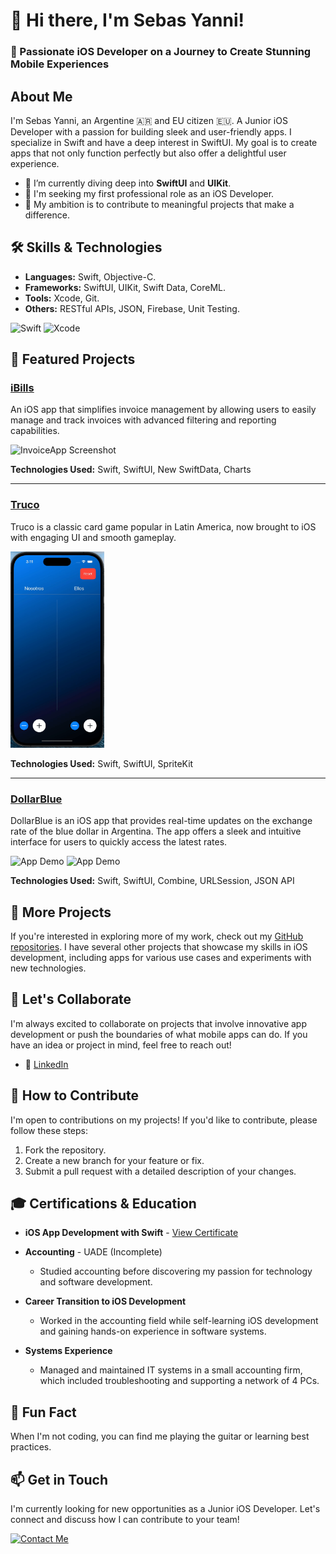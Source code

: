 # 👋 Hi there, I'm Sebas Yanni!
### 🌟 Passionate iOS Developer on a Journey to Create Stunning Mobile Experiences



## About Me
I'm Sebas Yanni, an Argentine 🇦🇷 and EU citizen 🇪🇺. A Junior iOS Developer with a passion for building sleek and user-friendly apps. I specialize in Swift and have a deep interest in SwiftUI. My goal is to create apps that not only function perfectly but also offer a delightful user experience.

- 🌱 I’m currently diving deep into **SwiftUI** and **UIKit**.
- 💼 I'm seeking my first professional role as an iOS Developer.
- 🎯 My ambition is to contribute to meaningful projects that make a difference.

## 🛠️ Skills & Technologies
- **Languages:** Swift, Objective-C.
- **Frameworks:** SwiftUI, UIKit, Swift Data, CoreML.
- **Tools:** Xcode, Git.
- **Others:** RESTful APIs, JSON, Firebase, Unit Testing.

![Swift](https://img.shields.io/badge/Swift-FA7343?style=for-the-badge&logo=swift&logoColor=white)
![Xcode](https://img.shields.io/badge/Xcode-1575F9?style=for-the-badge&logo=xcode&logoColor=white)

## 🚀 Featured Projects

### [iBills](https://github.com/yourrepo)
An iOS app that simplifies invoice management by allowing users to easily manage and track invoices with advanced filtering and reporting capabilities.

![InvoiceApp Screenshot](https://link-to-your-image.com/invoiceapp.png)

**Technologies Used:** Swift, SwiftUI, New SwiftData, Charts

---

### [Truco](https://github.com/SebasYa/Truco)
Truco is a classic card game popular in Latin America, now brought to iOS with engaging UI and smooth gameplay.

<img src="https://github.com/SebasYa/Truco/blob/main/GifTruco%20.gif" alt="App Demo" width="150"/>

**Technologies Used:** Swift, SwiftUI, SpriteKit

---

### [DollarBlue](https://github.com/SebasYa/DollarBlue)
DollarBlue is an iOS app that provides real-time updates on the exchange rate of the blue dollar in Argentina. The app offers a sleek and intuitive interface for users to quickly access the latest rates.

<img src="https://github.com/SebasYa/DollarBlue/blob/main/DollarBlueGif.gif" alt="App Demo" width="150"/> 
<img src="https://github.com/SebasYa/DollarBlue/blob/main/WatchGit.gif" alt="App Demo" width="200"/>

**Technologies Used:** Swift, SwiftUI, Combine, URLSession, JSON API


## 📂 More Projects

If you're interested in exploring more of my work, check out my [GitHub repositories](https://github.com/SebasYa?tab=repositories). I have several other projects that showcase my skills in iOS development, including apps for various use cases and experiments with new technologies.

## 🤝 Let's Collaborate
I'm always excited to collaborate on projects that involve innovative app development or push the boundaries of what mobile apps can do. If you have an idea or project in mind, feel free to reach out!

- 💬 [LinkedIn](https://www.linkedin.com/in/yourprofile)

## 🤝 How to Contribute
I'm open to contributions on my projects! If you'd like to contribute, please follow these steps:
1. Fork the repository.
2. Create a new branch for your feature or fix.
3. Submit a pull request with a detailed description of your changes.


## 🎓 Certifications & Education
- **iOS App Development with Swift** - [View Certificate](https://www.udemy.com/certificate/UC-d2aa5c89-5e78-427e-bc40-da7f8b357a21/)
  
- **Accounting** - UADE (Incomplete)
   - Studied accounting before discovering my passion for technology and software development.
- **Career Transition to iOS Development**
   - Worked in the accounting field while self-learning iOS development and gaining hands-on experience in software systems.
- **Systems Experience** 
   - Managed and maintained IT systems in a small accounting firm, which included troubleshooting and supporting a network of 4 PCs.


## 🎸 Fun Fact
When I'm not coding, you can find me playing the guitar or learning best practices.

## 📫 Get in Touch
I'm currently looking for new opportunities as a Junior iOS Developer. Let's connect and discuss how I can contribute to your team!

[![Contact Me](https://img.shields.io/badge/Contact%20Me-Click%20Here-blue)](https://www.linkedin.com/in/sebastian-yanni)
